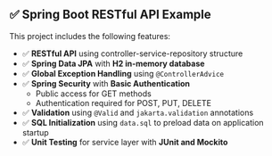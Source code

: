 ## ✅ Spring Boot RESTful API Example

This project includes the following features:

- ✅ **RESTful API** using controller-service-repository structure  
- ✅ **Spring Data JPA** with **H2 in-memory database**  
- ✅ **Global Exception Handling** using `@ControllerAdvice`  
- ✅ **Spring Security** with **Basic Authentication**
  - Public access for GET methods  
  - Authentication required for POST, PUT, DELETE  
- ✅ **Validation** using `@Valid` and `jakarta.validation` annotations  
- ✅ **SQL Initialization** using `data.sql` to preload data on application startup  
- ✅ **Unit Testing** for service layer with **JUnit and Mockito**
